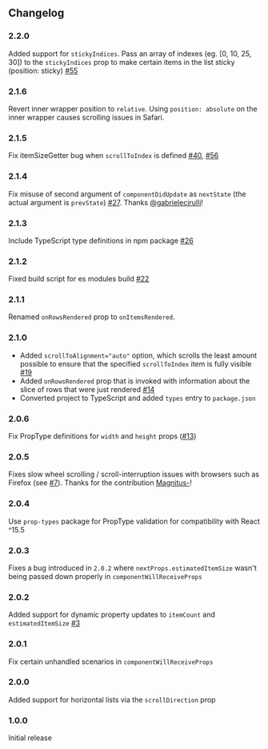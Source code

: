 ## Changelog

### 2.2.0

Added support for `stickyIndices`. Pass an array of indexes (eg. [0, 10, 25, 30]) to the `stickyIndices` prop to make certain items in the list sticky (position: sticky) [#55](https://github.com/clauderic/react-tiny-virtual-list/pull/55)

### 2.1.6

Revert inner wrapper position to `relative`. Using `position: absolute` on the inner wrapper causes scrolling issues in Safari.

### 2.1.5

Fix itemSizeGetter bug when `scrollToIndex` is defined [#40](https://github.com/clauderic/react-tiny-virtual-list/issues/40), [#56](https://github.com/clauderic/react-tiny-virtual-list/pull/56)

### 2.1.4

Fix misuse of second argument of `componentDidUpdate` as `nextState` (the actual argument is `prevState`) [#27](https://github.com/clauderic/react-tiny-virtual-list/pull/27). Thanks [@gabrielecirulli](https://github.com/gabrielecirulli)!

### 2.1.3

Include TypeScript type definitions in npm package [#26](https://github.com/clauderic/react-tiny-virtual-list/issues/26)

### 2.1.2

Fixed build script for es modules build [#22](https://github.com/clauderic/react-tiny-virtual-list/issues/22)

### 2.1.1

Renamed `onRowsRendered` prop to `onItemsRendered`.

### 2.1.0

- Added `scrollToAlignment="auto"` option, which scrolls the least amount possible to ensure that the specified `scrollToIndex` item is fully visible [#19](https://github.com/clauderic/react-tiny-virtual-list/issues/19)
- Added `onRowsRendered` prop that is invoked with information about the slice of rows that were just rendered [#14](https://github.com/clauderic/react-tiny-virtual-list/issues/13)
- Converted project to TypeScript and added `types` entry to `package.json`

### 2.0.6

Fix PropType definitions for `width` and `height` props ([#13](https://github.com/clauderic/react-tiny-virtual-list/issues/13))

### 2.0.5

Fixes slow wheel scrolling / scroll-interruption issues with browsers such as Firefox (see [#7](https://github.com/clauderic/react-tiny-virtual-list/pull/7)). Thanks for the contribution [Magnitus-](https://github.com/Magnitus-)!

### 2.0.4

Use `prop-types` package for PropType validation for compatibility with React ^15.5

### 2.0.3

Fixes a bug introduced in `2.0.2` where `nextProps.estimatedItemSize` wasn't being passed down properly in `componentWillReceiveProps`

### 2.0.2

Added support for dynamic property updates to `itemCount` and `estimatedItemSize` [#3](https://github.com/clauderic/react-tiny-virtual-list/issues/3)

### 2.0.1

Fix certain unhandled scenarios in `componentWillReceiveProps`

### 2.0.0

Added support for horizontal lists via the `scrollDirection` prop

### 1.0.0

Initial release
